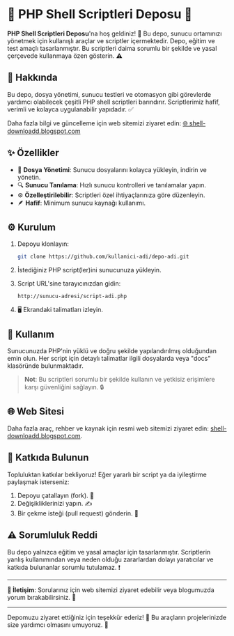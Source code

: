 # 🌟 PHP Shell Scriptleri Deposu 🌟

**PHP Shell Scriptleri Deposu**'na hoş geldiniz! 🚀 Bu depo, sunucu ortamınızı yönetmek için kullanışlı araçlar ve scriptler içermektedir. Depo, eğitim ve test amaçlı tasarlanmıştır. Bu scriptleri daima sorumlu bir şekilde ve yasal çerçevede kullanmaya özen gösterin. ⚠️

## 📝 Hakkında

Bu depo, dosya yönetimi, sunucu testleri ve otomasyon gibi görevlerde yardımcı olabilecek çeşitli PHP shell scriptleri barındırır. Scriptlerimiz hafif, verimli ve kolayca uygulanabilir yapıdadır. ✅

Daha fazla bilgi ve güncelleme için web sitemizi ziyaret edin: [🌐 shell-downloadd.blogspot.com](https://shell-downloadd.blogspot.com)

## ✨ Özellikler

- 📂 **Dosya Yönetimi**: Sunucu dosyalarını kolayca yükleyin, indirin ve yönetin.
- 🔍 **Sunucu Tanılama**: Hızlı sunucu kontrolleri ve tanılamalar yapın.
- ⚙️ **Özelleştirilebilir**: Scriptleri özel ihtiyaçlarınıza göre düzenleyin.
- 🪶 **Hafif**: Minimum sunucu kaynağı kullanımı.

## ⚙️ Kurulum

1. Depoyu klonlayın:

   ```bash
   git clone https://github.com/kullanici-adi/depo-adi.git
   ```

2. İstediğiniz PHP script(ler)ini sunucunuza yükleyin.

3. Script URL'sine tarayıcınızdan gidin:

   ```
   http://sunucu-adresi/script-adi.php
   ```

4. 🖥️ Ekrandaki talimatları izleyin.

## 🚀 Kullanım

Sunucunuzda PHP'nin yüklü ve doğru şekilde yapılandırılmış olduğundan emin olun. Her script için detaylı talimatlar ilgili dosyalarda veya "docs" klasöründe bulunmaktadır.

> **Not**: Bu scriptleri sorumlu bir şekilde kullanın ve yetkisiz erişimlere karşı güvenliğini sağlayın. 🔒

## 🌐 Web Sitesi

Daha fazla araç, rehber ve kaynak için resmi web sitemizi ziyaret edin: [shell-downloadd.blogspot.com](https://shell-downloadd.blogspot.com).

## 🤝 Katkıda Bulunun

Topluluktan katkılar bekliyoruz! Eğer yararlı bir script ya da iyileştirme paylaşmak isterseniz:

1. Depoyu çatallayın (fork). 🍴
2. Değişikliklerinizi yapın. ✍️
3. Bir çekme isteği (pull request) gönderin. 📩

## ⚠️ Sorumluluk Reddi

Bu depo yalnızca eğitim ve yasal amaçlar için tasarlanmıştır. Scriptlerin yanlış kullanımından veya neden olduğu zararlardan dolayı yaratıcılar ve katkıda bulunanlar sorumlu tutulamaz. ❗

---

**📩 İletişim**: Sorularınız için web sitemizi ziyaret edebilir veya blogumuzda yorum bırakabilirsiniz. 💬

---

Depomuzu ziyaret ettiğiniz için teşekkür ederiz! 💖 Bu araçların projelerinizde size yardımcı olmasını umuyoruz. 🌈
